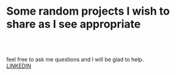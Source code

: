 # Some random projects I wish to share as I see appropriate

<br><br>

feel free to ask me questions and I will be glad to help.
<br>
<a href="https://www.linkedin.com/in/sinawic/">LINKEDIN</a>
